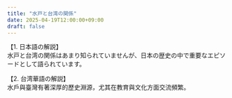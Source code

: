 ```yaml
---
title: "水戸と台湾の関係"
date: 2025-04-19T12:00:00+09:00
draft: false
---
```


【1. 日本語の解説】  
水戸と台湾の関係はあまり知られていませんが、日本の歴史の中で重要なエピソードとして語られています。

【2. 台湾華語の解説】  
水戶與臺灣有著深厚的歷史淵源，尤其在教育與文化方面交流頻繁。
